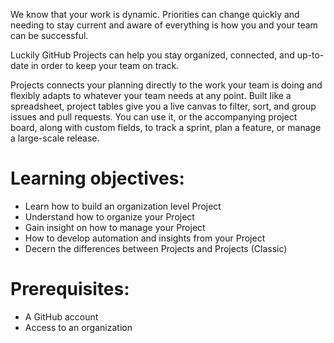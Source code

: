 We know that your work is dynamic. Priorities can change quickly and needing to stay current and aware of everything is how you and your team can be successful. 

Luckily GitHub Projects can help you stay organized, connected, and up-to-date in order to keep your team on track. 

Projects connects your planning directly to the work your team is doing and flexibly adapts to whatever your team needs at any point. Built like a spreadsheet, project tables give you a live canvas to filter, sort, and group issues and pull requests. You can use it, or the accompanying project board, along with custom fields, to track a sprint, plan a feature, or manage a large-scale release.

# Learning objectives:
  - Learn how to build an organization level Project
  - Understand how to organize your Project 
  - Gain insight on how to manage your Project
  - How to develop automation and insights from your Project
  - Decern the differences between Projects and Projects (Classic)

# Prerequisites:
  - A GitHub account
  - Access to an organization

